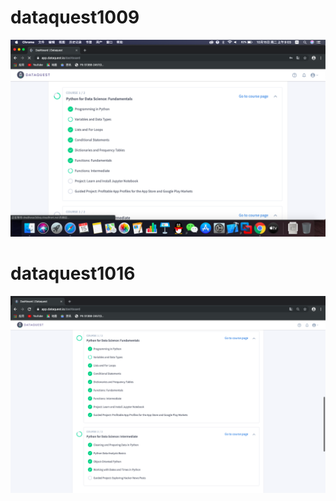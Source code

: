 # dataquest1009
![](https://github.com/ophwsjtu18/ohw19f/blob/master/student/xpy/1009.png)
# dataquest1016
![](https://github.com/ophwsjtu18/ohw19f/blob/master/student/xpy/dataquest1016.png)
